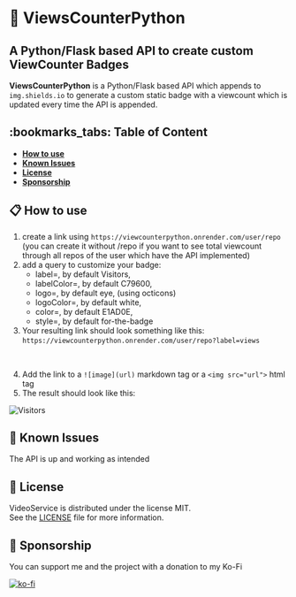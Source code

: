 # :eyes: ViewsCounterPython

## **A Python/Flask based API to create custom ViewCounter Badges**
**ViewsCounterPython** is a Python/Flask based API which appends to `img.shields.io` to generate a custom static badge with a viewcount which is updated every time the API is appended.<br>

## :bookmarks_tabs: **Table of Content**
- [**How to use**](#clipboard-how-to-use)
- [**Known Issues**]()
- [**License**]()
- [**Sponsorship**]()

## :clipboard: How to use

1. create a link using `https://viewcounterpython.onrender.com/user/repo` (you can create it without /repo if you want to see total viewcount through all repos of the user which have the API implemented)
2. add a query to customize your badge:
    - label=, by default Visitors,
    - labelColor=, by default C79600,
    - logo=, by default eye, (using octicons)
    - logoColor=, by default white,
    - color=, by default E1AD0E,
    - style=, by default for-the-badge
3. Your resulting link should look something like this:<br>
    `https://viewcounterpython.onrender.com/user/repo?label=views`
<br>

4. Add the link to a `![image](url)` markdown tag or a `<img src="url">` html tag
5. The result should look like this:<br>
<img alt="Visitors" title="Visitors" src="http://viewcounterpython.onrender.com/Dtar380/ViewCounterPython">

## :open_file_folder: Known Issues
The API is up and working as intended

## :scroll: License
VideoService is distributed under the license MIT.<br>
See the [LICENSE](LICENSE) file for more information.

## :money_with_wings: Sponsorship
You can support me and the project with a donation to my Ko-Fi<br>

[![ko-fi](https://ko-fi.com/img/githubbutton_sm.svg)](https://ko-fi.com/H2H4TBMEZ)